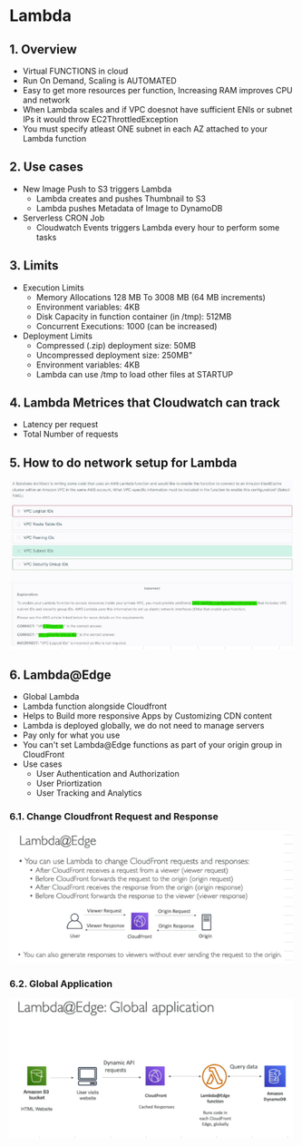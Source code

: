 # Lambda
## 1. Overview			
- Virtual FUNCTIONS in cloud			
- Run On Demand, Scaling is AUTOMATED			
- Easy to get more resources per function, Increasing RAM improves CPU and network			
- When Lambda scales and if VPC doesnot have sufficient ENIs or subnet IPs it would throw EC2ThrottledException			
- You must specify atleast ONE subnet in each AZ attached to your Lambda function			
## 2. Use cases			
- New Image Push to S3 triggers Lambda			
  - Lambda creates and pushes Thumbnail to S3
  - Lambda pushes Metadata of Image to DynamoDB
- Serverless CRON Job			
  - Cloudwatch Events triggers Lambda every hour to perform some tasks			
## 3. Limits			
- Execution Limits			
  - Memory Allocations 128 MB To 3008 MB (64 MB increments)
  - Environment variables: 4KB
  - Disk Capacity in function container (in /tmp): 512MB
  - Concurrent Executions: 1000 (can be increased)
- Deployment Limits			
  - Compressed (.zip) deployment size: 50MB
  - Uncompressed deployment size: 250MB"			
  - Environment variables: 4KB
  - Lambda can use /tmp to load other files at STARTUP
## 4. Lambda Metrices that Cloudwatch can track
- Latency per request
- Total Number of requests											

## 5. How to do network setup for Lambda
<img src="images/1.png" width=500>

## 6. Lambda@Edge											
- Global Lambda											
- Lambda function alongside Cloudfront											
- Helps to Build more responsive Apps by Customizing CDN content											
- Lambda is deployed globally, we do not need to manage servers											
- Pay only for what you use											
- You can't set Lambda@Edge functions as part of your origin group in CloudFront											
- Use cases
  - User Authentication and Authorization
  - User Priortization
  - User Tracking and Analytics
### 6.1. Change Cloudfront Request and Response
<img src="images/2.png" width=500>

### 6.2. Global Application
<img src="images/3.png" width=500>
